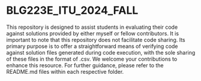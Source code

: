 # BLG223E_ITU_2024_FALL
This repository is designed to assist students in evaluating their code against solutions provided by either myself or fellow contributors. It is important to note that this repository does not facilitate code sharing. Its primary purpose is to offer a straightforward means of verifying code against solution files generated during code execution, with the sole sharing of these files in the format of .csv. We welcome your contributions to enhance this resource. For further guidance, please refer to the README.md files within each respective folder.
